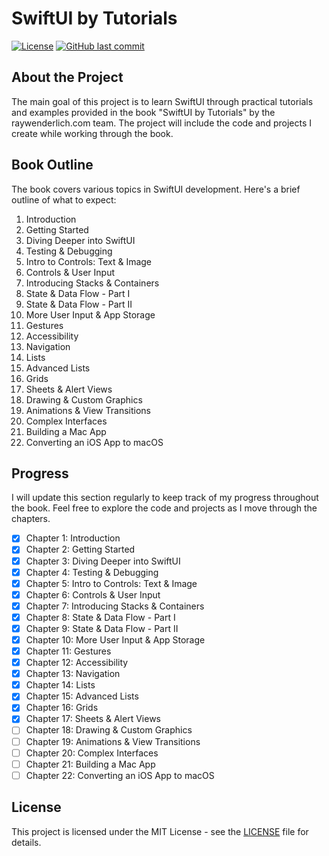 # SwiftUI by Tutorials

[![License](https://img.shields.io/badge/license-MIT-blue.svg)](LICENSE)
[![GitHub last commit](https://img.shields.io/github/last-commit/Brynner03/sui-materials/editions/5.0)](https://github.com/Brynner03/sui-materials/commits/editions/5.0)
## About the Project

The main goal of this project is to learn SwiftUI through practical tutorials and examples provided in the book "SwiftUI by Tutorials" by the raywenderlich.com team. The project will include the code and projects I create while working through the book.

## Book Outline

The book covers various topics in SwiftUI development. Here's a brief outline of what to expect:

1. Introduction
2. Getting Started
3. Diving Deeper into SwiftUI
4. Testing & Debugging
5. Intro to Controls: Text & Image
6. Controls & User Input
7. Introducing Stacks & Containers
8. State & Data Flow - Part I
9. State & Data Flow - Part II
10. More User Input & App Storage
11. Gestures
12. Accessibility
13. Navigation
14. Lists
15. Advanced Lists
16. Grids
17. Sheets & Alert Views
18. Drawing & Custom Graphics
19. Animations & View Transitions
20. Complex Interfaces
21. Building a Mac App
22. Converting an iOS App to macOS

## Progress

I will update this section regularly to keep track of my progress throughout the book. Feel free to explore the code and projects as I move through the chapters.

- [x] Chapter 1: Introduction
- [x] Chapter 2: Getting Started
- [x] Chapter 3: Diving Deeper into SwiftUI
- [x] Chapter 4: Testing & Debugging
- [x] Chapter 5: Intro to Controls: Text & Image
- [x] Chapter 6: Controls & User Input
- [x] Chapter 7: Introducing Stacks & Containers
- [x] Chapter 8: State & Data Flow - Part I
- [x] Chapter 9: State & Data Flow - Part II
- [x] Chapter 10: More User Input & App Storage
- [x] Chapter 11: Gestures
- [x] Chapter 12: Accessibility
- [x] Chapter 13: Navigation
- [x] Chapter 14: Lists
- [x] Chapter 15: Advanced Lists
- [x] Chapter 16: Grids
- [x] Chapter 17: Sheets & Alert Views
- [ ] Chapter 18: Drawing & Custom Graphics
- [ ] Chapter 19: Animations & View Transitions
- [ ] Chapter 20: Complex Interfaces
- [ ] Chapter 21: Building a Mac App
- [ ] Chapter 22: Converting an iOS App to macOS

## License

This project is licensed under the MIT License - see the [LICENSE](LICENSE) file for details.
